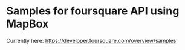 # Samples for foursquare API using MapBox

Currently here: https://developer.foursquare.com/overview/samples
